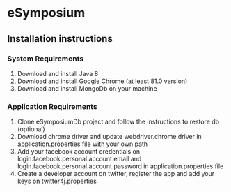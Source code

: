 # eSymposium

## Installation instructions

### System Requirements
1. Download and install Java 8
2. Download and install Google Chrome (at least 81.0 version)
3. Download and install MongoDb on your machine
### Application Requirements
1. Clone eSymposiumDb project and follow the instructions to restore db (optional)
2. Download chrome driver and update webdriver.chrome.driver in application.properties file with your own path
3. Add your facebook account credentials on login.facebook.personal.account.email and login.facebook.personal.account.password in application.properties file
4. Create a developer account on twitter, register the app and add your keys on twitter4j.properties